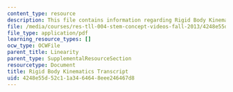 ```yaml
---
content_type: resource
description: This file contains information regarding Rigid Body Kinematics.
file: /media/courses/res-tll-004-stem-concept-videos-fall-2013/4248e55d52c11a3464648eee246467d8_MITRES_TLL-004F13_RigBoKin.pdf
file_type: application/pdf
learning_resource_types: []
ocw_type: OCWFile
parent_title: Linearity
parent_type: SupplementalResourceSection
resourcetype: Document
title: Rigid Body Kinematics Transcript
uid: 4248e55d-52c1-1a34-6464-8eee246467d8
---
```

